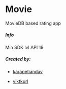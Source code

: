 # Movie
MovieDB based rating app

##### Info
Min SDK lvl API 19

##### Created by:
 * [karapetiandav](https://github.com/karapetiandav)

 * [viktkurl](https://github.com/viktkurl)
 


